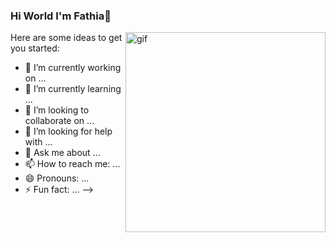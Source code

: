 ### Hi World I'm Fathia👋

<img align="right" alt="gif" scr="https://github.com/fathiahue/fathiahue/blob/main/Animated%20GIF-original%20(2).mp4" widht="500" height="320" />

Here are some ideas to get you started:

- 🔭 I’m currently working on ...
- 🌱 I’m currently learning ...
- 👯 I’m looking to collaborate on ...
- 🤔 I’m looking for help with ...
- 💬 Ask me about ...
- 📫 How to reach me: ...
- 😄 Pronouns: ...
- ⚡ Fun fact: ...
-->
